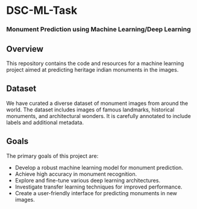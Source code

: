 # DSC-ML-Task

### Monument Prediction using Machine Learning/Deep Learning

## Overview
This repository contains the code and resources for a machine learning project aimed at predicting heritage indian monuments in the images. 

## Dataset 
We have curated a diverse dataset of monument images from around the world. The dataset includes images of famous landmarks, historical monuments, and architectural wonders. It is carefully annotated to include labels and additional metadata.

## Goals
The primary goals of this project are:

* Develop a robust machine learning model for monument prediction.
* Achieve high accuracy in monument recognition.
* Explore and fine-tune various deep learning architectures.
* Investigate transfer learning techniques for improved performance.
* Create a user-friendly interface for predicting monuments in new images.
